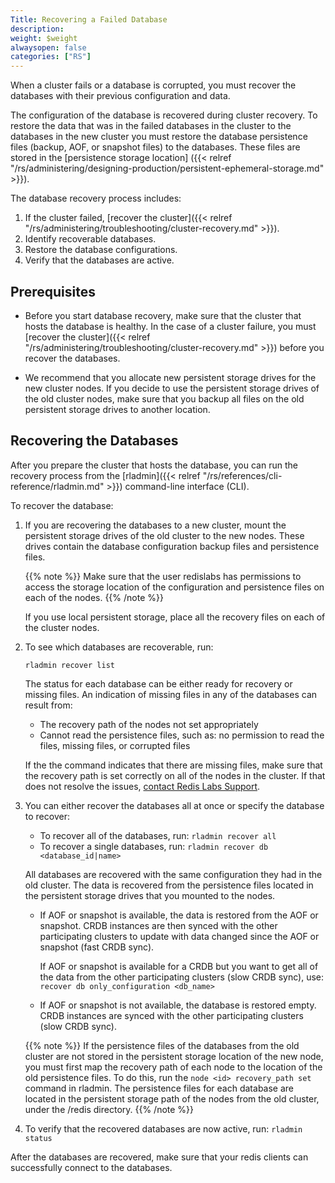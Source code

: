 ```yaml
---
Title: Recovering a Failed Database
description: 
weight: $weight
alwaysopen: false
categories: ["RS"]
---
```

When a cluster fails or a database is corrupted,
you must recover the databases with their previous configuration and data.

The configuration of the database is recovered during cluster recovery.
To restore the data that was in the failed databases in the cluster to the databases in the new cluster
you must restore the database persistence files (backup, AOF, or snapshot files) to the databases.
These files are stored in the [persistence storage location]
({{< relref "/rs/administering/designing-production/persistent-ephemeral-storage.md" >}}).

The database recovery process includes:

1. If the cluster failed, [recover the cluster]({{< relref "/rs/administering/troubleshooting/cluster-recovery.md" >}}).
1. Identify recoverable databases.
1. Restore the database configurations.
1. Verify that the databases are active.

## Prerequisites

- Before you start database recovery, make sure that the cluster that hosts the database is healthy.
In the case of a cluster failure,
you must [recover the cluster]({{< relref "/rs/administering/troubleshooting/cluster-recovery.md" >}}) before you recover the databases.

- We recommend that you allocate new persistent storage drives for the new cluster nodes.
If you decide to use the persistent storage drives of the old cluster nodes,
make sure that you backup all files on the old persistent storage drives to another location.

## Recovering the Databases

After you prepare the cluster that hosts the database,
you can run the recovery process from the [rladmin]({{< relref "/rs/references/cli-reference/rladmin.md" >}})
command-line interface (CLI).

To recover the database:

1. If you are recovering the databases to a new cluster, mount the persistent storage drives of the old cluster to the new nodes.
    These drives contain the database configuration backup files and persistence files.

    {{% note %}}
Make sure that the user redislabs has permissions to access the storage location
of the configuration and persistence files on each of the nodes.
    {{% /note %}}

    If you use local persistent storage, place all the recovery files on each of the cluster nodes.

1. To see which databases are recoverable, run:

    ```src
    rladmin recover list
    ```

    The status for each database can be either ready for recovery or missing files.
    An indication of missing files in any of the databases can result from:

    - The recovery path of the nodes not set appropriately
    - Cannot read the persistence files, such as: no permission to read the files, missing files, or corrupted files

    If the the command indicates that there are missing files,
    make sure that the recovery path is set correctly on all of the nodes in the cluster.
    If that does not resolve the issues, [contact Redis Labs Support](mailto:support@redislabs.com).

1. You can either recover the databases all at once or specify the database to recover:

    - To recover all of the databases, run: `rladmin recover all`
    - To recover a single databases, run: `rladmin recover db <database_id|name>`

    All databases are recovered with the same configuration they had in the old cluster.
    The data is recovered from the persistence files located in the persistent storage drives
    that you mounted to the nodes.

    - If AOF or snapshot is available, the data is restored from the AOF or snapshot. CRDB instances are then synced with the other participating clusters to update with data changed since the AOF or snapshot (fast CRDB sync).

        If AOF or snapshot is available for a CRDB but you want to get all of the data from the other participating clusters (slow CRDB sync), use: `recover db only_configuration <db_name>`

    - If AOF or snapshot is not available, the database is restored empty. CRDB instances are synced with the other participating clusters (slow CRDB sync).

    {{% note %}}
If the persistence files of the databases from the old cluster are not stored in the persistent storage location of the new node,
you must first map the recovery path of each node to the location of the old persistence files.
To do this, run the `node <id> recovery_path set` command in rladmin.
The persistence files for each database are located in the persistent storage path of the nodes from the old cluster, under the /redis directory.
    {{% /note %}}  

1. To verify that the recovered databases are now active, run: `rladmin status`

After the databases are recovered, make sure that your redis clients can successfully connect to the databases.
